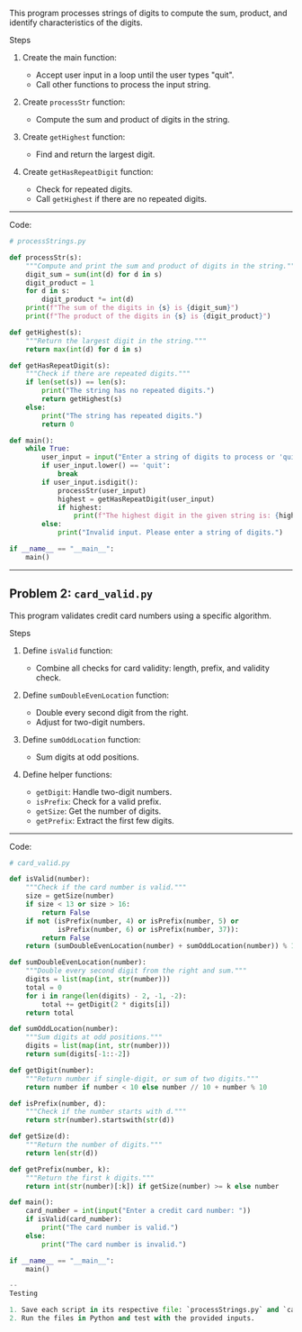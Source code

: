  <!-- Problem 1: `processStrings.py` -->
This program processes strings of digits to compute the sum, product, and identify characteristics of the digits.

Steps

1. Create the main function:
   - Accept user input in a loop until the user types "quit".
   - Call other functions to process the input string.

2. Create `processStr` function:
   - Compute the sum and product of digits in the string.

3. Create `getHighest` function:
   - Find and return the largest digit.

4. Create `getHasRepeatDigit` function:
   - Check for repeated digits.
   - Call `getHighest` if there are no repeated digits.

---

Code:

```python
# processStrings.py

def processStr(s):
    """Compute and print the sum and product of digits in the string."""
    digit_sum = sum(int(d) for d in s)
    digit_product = 1
    for d in s:
        digit_product *= int(d)
    print(f"The sum of the digits in {s} is {digit_sum}")
    print(f"The product of the digits in {s} is {digit_product}")

def getHighest(s):
    """Return the largest digit in the string."""
    return max(int(d) for d in s)

def getHasRepeatDigit(s):
    """Check if there are repeated digits."""
    if len(set(s)) == len(s):
        print("The string has no repeated digits.")
        return getHighest(s)
    else:
        print("The string has repeated digits.")
        return 0

def main():
    while True:
        user_input = input("Enter a string of digits to process or 'quit' to stop: ")
        if user_input.lower() == 'quit':
            break
        if user_input.isdigit():
            processStr(user_input)
            highest = getHasRepeatDigit(user_input)
            if highest:
                print(f"The highest digit in the given string is: {highest}")
        else:
            print("Invalid input. Please enter a string of digits.")

if __name__ == "__main__":
    main()
```

---

## Problem 2: `card_valid.py`
This program validates credit card numbers using a specific algorithm.

Steps

1. Define `isValid` function:
   - Combine all checks for card validity: length, prefix, and validity check.

2. Define `sumDoubleEvenLocation` function:
   - Double every second digit from the right.
   - Adjust for two-digit numbers.

3. Define `sumOddLocation` function:
   - Sum digits at odd positions.

4. Define helper functions:
   - `getDigit`: Handle two-digit numbers.
   - `isPrefix`: Check for a valid prefix.
   - `getSize`: Get the number of digits.
   - `getPrefix`: Extract the first few digits.

---

Code:

```python
# card_valid.py

def isValid(number):
    """Check if the card number is valid."""
    size = getSize(number)
    if size < 13 or size > 16:
        return False
    if not (isPrefix(number, 4) or isPrefix(number, 5) or 
            isPrefix(number, 6) or isPrefix(number, 37)):
        return False
    return (sumDoubleEvenLocation(number) + sumOddLocation(number)) % 10 == 0

def sumDoubleEvenLocation(number):
    """Double every second digit from the right and sum."""
    digits = list(map(int, str(number)))
    total = 0
    for i in range(len(digits) - 2, -1, -2):
        total += getDigit(2 * digits[i])
    return total

def sumOddLocation(number):
    """Sum digits at odd positions."""
    digits = list(map(int, str(number)))
    return sum(digits[-1::-2])

def getDigit(number):
    """Return number if single-digit, or sum of two digits."""
    return number if number < 10 else number // 10 + number % 10

def isPrefix(number, d):
    """Check if the number starts with d."""
    return str(number).startswith(str(d))

def getSize(d):
    """Return the number of digits."""
    return len(str(d))

def getPrefix(number, k):
    """Return the first k digits."""
    return int(str(number)[:k]) if getSize(number) >= k else number

def main():
    card_number = int(input("Enter a credit card number: "))
    if isValid(card_number):
        print("The card number is valid.")
    else:
        print("The card number is invalid.")

if __name__ == "__main__":
    main()

--
Testing

1. Save each script in its respective file: `processStrings.py` and `card_valid.py`.
2. Run the files in Python and test with the provided inputs.